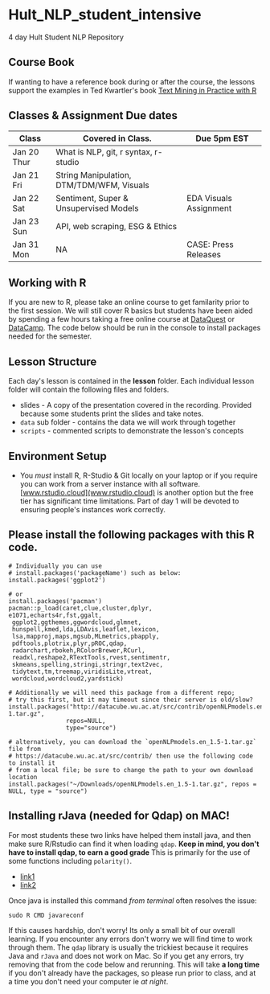 # Hult_NLP_student_intensive
4 day Hult Student NLP Repository

## Course Book
If wanting to have a reference book during or after the course, the lessons support the examples in Ted Kwartler's book [Text Mining in Practice with R](https://www.amazon.com/Text-Mining-Practice-Ted-Kwartler/dp/1119282012)

## Classes & Assignment Due dates

|Class      |Covered in Class.                        |Due 5pm EST           |
|-----------|-----------------------------------------|----------------------|
|Jan 20 Thur|What is NLP, git, r syntax, r-studio     |                      |
|Jan 21 Fri |String Manipulation, DTM/TDM/WFM, Visuals|                      |
|Jan 22 Sat |Sentiment, Super & Unsupervised Models   |EDA Visuals Assignment|
|Jan 23 Sun |API, web scraping, ESG & Ethics          |                      |
|Jan 31 Mon |NA                                       |CASE: Press Releases  |

## Working with R
If you are new to R, please take an online course to get familarity prior to the first session.  We will still cover R basics but students have been aided by spending a few hours taking a free online course at [DataQuest](www.dataquest.com) or [DataCamp](www.datacamp.com).  The code below should be run in the console to install packages needed for the semester.

## Lesson Structure
Each day's lesson is contained in the **lesson** folder.  Each individual lesson folder will contain the following files and folders.
 
* slides - A copy of the presentation covered in the recording.  Provided because some students print the slides and take notes.
* `data` sub folder - contains the data we will work through together
* `scripts` - commented scripts to demonstrate the lesson's concepts

## Environment Setup

* You *must* install R, R-Studio & Git locally on your laptop or if you require you can work from a server instance with all software. [www.rstudio.cloud](www.rstudio.cloud) is another option but the free tier has significant time limitations. Part of day 1 will be devoted to ensuring people's instances work correctly.

## Please install the following packages with this R code.
```
# Individually you can use 
# install.packages('packageName') such as below:
install.packages('ggplot2')

# or 
install.packages('pacman')
pacman::p_load(caret,clue,cluster,dplyr,
e1071,echarts4r,fst,ggalt,
 ggplot2,ggthemes,ggwordcloud,glmnet,
 hunspell,kmed,lda,LDAvis,leaflet,lexicon,
 lsa,mapproj,maps,mgsub,MLmetrics,pbapply,
 pdftools,plotrix,plyr,pROC,qdap,
 radarchart,rbokeh,RColorBrewer,RCurl, 
 readxl,reshape2,RTextTools,rvest,sentimentr, 
 skmeans,spelling,stringi,stringr,text2vec,
 tidytext,tm,treemap,viridisLite,vtreat,
 wordcloud,wordcloud2,yardstick)

# Additionally we will need this package from a different repo;
# try this first, but it may timeout since their server is old/slow?
install.packages("http://datacube.wu.ac.at/src/contrib/openNLPmodels.en_1.5-1.tar.gz",
                repos=NULL,
                type="source")

# alternatively, you can download the `openNLPmodels.en_1.5-1.tar.gz` file from 
# https://datacube.wu.ac.at/src/contrib/ then use the following code to install it 
# from a local file; be sure to change the path to your own download location
install.packages("~/Downloads/openNLPmodels.en_1.5-1.tar.gz", repos = NULL, type = "source")

```

## Installing rJava (needed for Qdap) on MAC!
For most students these two links have helped them install java, and then make sure R/Rstudio can find it when loading `qdap`.  **Keep in mind, you don't have to install qdap, to earn a good grade** This is primarily for the use of some functions including `polarity()`.

* [link1](https://zhiyzuo.github.io/installation-rJava/)
* [link2](https://stackoverflow.com/questions/63830621/installing-rjava-on-macos-catalina-10-15-6)

Once java is installed this command *from terminal* often resolves the issue:

```
sudo R CMD javareconf
```

If this causes hardship, don't worry! Its only a small bit of our overall learning.
If you encounter any errors don't worry we will find time to work through them.  The `qdap` library is usually the trickiest because it requires Java and `rJava` and does not work on Mac.  So if you get any errors, try removing that from the code below and rerunning.  This will take **a long time** if you don't already have the packages, so please run prior to class, and at a time you don't need your computer ie *at night*.




